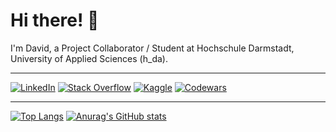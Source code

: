 # Hi there! 👋

I'm David, a Project Collaborator / Student at Hochschule Darmstadt, University of Applied Sciences (h_da).

----

[![LinkedIn](https://img.shields.io/badge/linkedin-%230077B5.svg?style=for-the-badge&logo=linkedin&logoColor=white)](https://www.linkedin.com/in/davidhei%C3%9F/)
[![Stack Overflow](https://img.shields.io/badge/-Stackoverflow-FE7A16?style=for-the-badge&logo=stack-overflow&logoColor=white)](https://stackoverflow.com/users/15794517/david-hei%C3%9F)
[![Kaggle](https://img.shields.io/badge/Kaggle-035a7d?style=for-the-badge&logo=kaggle&logoColor=white)](https://www.kaggle.com/davidheiss)
[![Codewars](https://img.shields.io/badge/Codewars-B1361E?style=for-the-badge&logo=codewars&logoColor=grey)](https://www.codewars.com/users/David%20Hei%C3%9F)

----

[![Top Langs](https://github-readme-stats.vercel.app/api/top-langs/?username=DavidHeiss&theme=gruvbox)](https://github.com/anuraghazra/github-readme-stats)
[![Anurag's GitHub stats](https://github-readme-stats.vercel.app/api?username=DavidHeiss&theme=gruvbox)](https://github.com/anuraghazra/github-readme-stats) 


